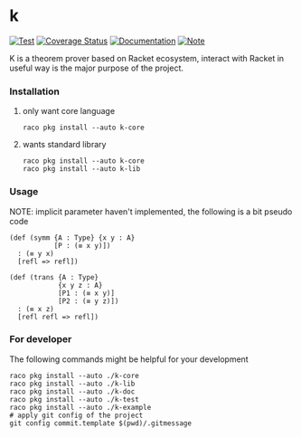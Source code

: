 # k

[![Test](https://github.com/racket-tw/k/actions/workflows/test.yml/badge.svg)](https://github.com/racket-tw/k/actions/workflows/test.yml)
[![Coverage Status](https://coveralls.io/repos/github/racket-tw/k/badge.svg?branch=develop)](https://coveralls.io/github/racket-tw/k?branch=develop)
[![Documentation](https://img.shields.io/badge/docs-published-blue)](https://docs.racket-lang.org/k/)
[![Note](https://img.shields.io/badge/note-published-blue)](https://racket-taiwan.org/k/notes/)

K is a theorem prover based on Racket ecosystem, interact with Racket in useful way is the major purpose of the project.

### Installation

1. only want core language
    ```shell
    raco pkg install --auto k-core
    ```
2. wants standard library
    ```shell
    raco pkg install --auto k-core
    raco pkg install --auto k-lib
    ```

### Usage

NOTE: implicit parameter haven't implemented, the following is a bit pseudo code

```racket
(def (symm {A : Type} {x y : A}
           [P : (≡ x y)])
  : (≡ y x)
  [refl => refl])

(def (trans {A : Type}
            {x y z : A}
            [P1 : (≡ x y)]
            [P2 : (≡ y z)])
  : (≡ x z)
  [refl refl => refl])
```

### For developer

The following commands might be helpful for your development

```shell
raco pkg install --auto ./k-core
raco pkg install --auto ./k-lib
raco pkg install --auto ./k-doc
raco pkg install --auto ./k-test
raco pkg install --auto ./k-example
# apply git config of the project
git config commit.template $(pwd)/.gitmessage
```

